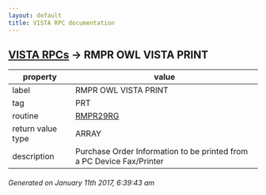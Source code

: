 ```yaml
---
layout: default
title: VISTA RPC documentation
---
```




## [VISTA RPCs](TableOfContent.md) &#8594; RMPR OWL VISTA PRINT 

 property | value 
--- | --- 
 label | RMPR OWL VISTA PRINT
 tag | PRT
 routine | [RMPR29RG](http://code.osehra.org/dox/Routine_RMPR29RG_source.html)
 return value type | ARRAY
 description | Purchase Order Information to be printed from a PC Device Fax/Printer 




 ###### Generated on January 11th 2017, 6:39:43 am